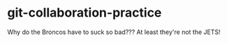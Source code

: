 # git-collaboration-practice

Why do the Broncos have to suck so bad???
At least they're not the JETS!
